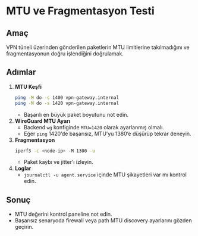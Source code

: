 # MTU ve Fragmentasyon Testi

## Amaç
VPN tüneli üzerinden gönderilen paketlerin MTU limitlerine takılmadığını ve fragmentasyonun doğru işlendiğini doğrulamak.

## Adımlar
1. **MTU Keşfi**
   ```bash
   ping -M do -s 1400 vpn-gateway.internal
   ping -M do -s 1420 vpn-gateway.internal
   ```
   - Başarılı en büyük paket boyutunu not edin.
2. **WireGuard MTU Ayarı**
   - Backend `wg` konfiginde `MTU=1420` olarak ayarlanmış olmalı.
   - Eğer `ping` 1420’de başarısız, MTU’yu 1380’e düşürüp tekrar deneyin.
3. **Fragmentasyon**
   ```bash
   iperf3 -c <node-ip> -M 1300 -u
   ```
   - Paket kaybı ve jitter’ı izleyin.
4. **Loglar**
   - `journalctl -u agent.service` içinde MTU şikayetleri var mı kontrol edin.

## Sonuç
- MTU değerini kontrol paneline not edin.
- Başarısız senaryoda firewall veya path MTU discovery ayarlarını gözden geçirin.
